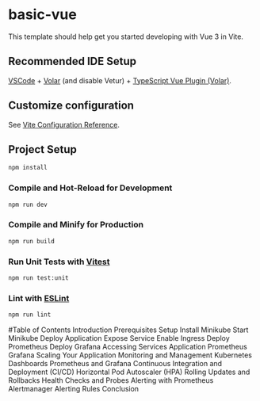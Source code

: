 # basic-vue

This template should help get you started developing with Vue 3 in Vite.

## Recommended IDE Setup

[VSCode](https://code.visualstudio.com/) + [Volar](https://marketplace.visualstudio.com/items?itemName=Vue.volar) (and disable Vetur) + [TypeScript Vue Plugin (Volar)](https://marketplace.visualstudio.com/items?itemName=Vue.vscode-typescript-vue-plugin).

## Customize configuration

See [Vite Configuration Reference](https://vitejs.dev/config/).

## Project Setup

```sh
npm install
```

### Compile and Hot-Reload for Development

```sh
npm run dev
```

### Compile and Minify for Production

```sh
npm run build
```

### Run Unit Tests with [Vitest](https://vitest.dev/)

```sh
npm run test:unit
```

### Lint with [ESLint](https://eslint.org/)

```sh
npm run lint
```
#Table of Contents
Introduction
Prerequisites
Setup
Install Minikube
Start Minikube
Deploy Application
Expose Service
Enable Ingress
Deploy Prometheus
Deploy Grafana
Accessing Services
Application
Prometheus
Grafana
Scaling Your Application
Monitoring and Management
Kubernetes Dashboards
Prometheus and Grafana
Continuous Integration and Deployment (CI/CD)
Horizontal Pod Autoscaler (HPA)
Rolling Updates and Rollbacks
Health Checks and Probes
Alerting with Prometheus
Alertmanager
Alerting Rules
Conclusion
